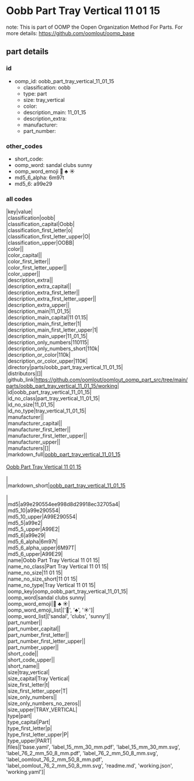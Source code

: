# Oobb Part Tray Vertical 11 01 15  

note: This is part of OOMP the Oopen Organization Method For Parts. For more details: https://github.com/oomlout/oomp_base

##  part details





### id
* oomp_id: oobb_part_tray_vertical_11_01_15
  * classification: oobb
  * type: part
  * size: tray_vertical
  * color: 
  * description_main: 11_01_15
  * description_extra: 
  * manufacturer: 
  * part_number: 

### other_codes
* short_code: 
* oomp_word: sandal clubs sunny
* oomp_word_emoji :sandal: :clubs: :sunny:
* md5_6_alpha: 6m97t
* md5_6: a99e29

### all codes 
|key|value|  
|classification|oobb|  
|classification_capital|Oobb|  
|classification_first_letter|o|  
|classification_first_letter_upper|O|  
|classification_upper|OOBB|  
|color||  
|color_capital||  
|color_first_letter||  
|color_first_letter_upper||  
|color_upper||  
|description_extra||  
|description_extra_capital||  
|description_extra_first_letter||  
|description_extra_first_letter_upper||  
|description_extra_upper||  
|description_main|11_01_15|  
|description_main_capital|11 01.15|  
|description_main_first_letter|1|  
|description_main_first_letter_upper|1|  
|description_main_upper|11_01_15|  
|description_only_numbers|110115|  
|description_only_numbers_short|110k|  
|description_or_color|110k|  
|description_or_color_upper|110K|  
|directory|parts/oobb_part_tray_vertical_11_01_15|  
|distributors|[]|  
|github_link|https://github.com/oomlout/oomlout_oomp_part_src/tree/main/parts/oobb_part_tray_vertical_11_01_15/working|  
|id|oobb_part_tray_vertical_11_01_15|  
|id_no_class|part_tray_vertical_11_01_15|  
|id_no_size|11_01_15|  
|id_no_type|tray_vertical_11_01_15|  
|manufacturer||  
|manufacturer_capital||  
|manufacturer_first_letter||  
|manufacturer_first_letter_upper||  
|manufacturer_upper||  
|manufacturers|[]|  
|markdown_full|[oobb_part_tray_vertical_11_01_15](https://github.com/oomlout/oomlout_oomp_part_src/tree/main/parts/oobb_part_tray_vertical_11_01_15/working)<br>[](https://github.com/oomlout/oomlout_oomp_part_src/tree/main/parts/oobb_part_tray_vertical_11_01_15/working)<br>[Oobb Part Tray Vertical 11 01 15](https://github.com/oomlout/oomlout_oomp_part_src/tree/main/parts/oobb_part_tray_vertical_11_01_15/working)<br><br>|  
|markdown_short|[oobb_part_tray_vertical_11_01_15](https://github.com/oomlout/oomlout_oomp_part_src/tree/main/parts/oobb_part_tray_vertical_11_01_15/working)<br><br>|  
|md5|a99e290554ee998d8d29918ec32705a4|  
|md5_10|a99e290554|  
|md5_10_upper|A99E290554|  
|md5_5|a99e2|  
|md5_5_upper|A99E2|  
|md5_6|a99e29|  
|md5_6_alpha|6m97t|  
|md5_6_alpha_upper|6M97T|  
|md5_6_upper|A99E29|  
|name|Oobb Part Tray Vertical 11 01 15|  
|name_no_class|Part Tray Vertical 11 01 15|  
|name_no_size|11 01 15|  
|name_no_size_short|11 01 15|  
|name_no_type|Tray Vertical 11 01 15|  
|oomp_key|oomp_oobb_part_tray_vertical_11_01_15|  
|oomp_word|sandal clubs sunny|  
|oomp_word_emoji|:sandal: :clubs: :sunny:|  
|oomp_word_emoji_list|[':sandal:', ':clubs:', ':sunny:']|  
|oomp_word_list|['sandal', 'clubs', 'sunny']|  
|part_number||  
|part_number_capital||  
|part_number_first_letter||  
|part_number_first_letter_upper||  
|part_number_upper||  
|short_code||  
|short_code_upper||  
|short_name||  
|size|tray_vertical|  
|size_capital|Tray Vertical|  
|size_first_letter|t|  
|size_first_letter_upper|T|  
|size_only_numbers||  
|size_only_numbers_no_zeros||  
|size_upper|TRAY_VERTICAL|  
|type|part|  
|type_capital|Part|  
|type_first_letter|p|  
|type_first_letter_upper|P|  
|type_upper|PART|  
|files|['base.yaml', 'label_15_mm_30_mm.pdf', 'label_15_mm_30_mm.svg', 'label_76_2_mm_50_8_mm.pdf', 'label_76_2_mm_50_8_mm.svg', 'label_oomlout_76_2_mm_50_8_mm.pdf', 'label_oomlout_76_2_mm_50_8_mm.svg', 'readme.md', 'working.json', 'working.yaml']|  
